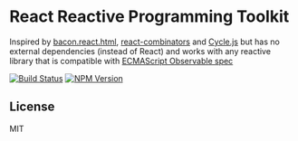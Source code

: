 # React Reactive Programming Toolkit

Inspired by [bacon.react.html](https://github.com/polytypic/bacon.react.html),
[react-combinators](https://github.com/polytypic/bacon.react.html) and
[Cycle.js](http://cycle.js.org/) but has no external dependencies (instead of React) and works with
any reactive library that is compatible with 
[ECMAScript Observable spec](https://github.com/zenparsing/es-observable)

[![Build Status](https://img.shields.io/travis/milankinen/react-reactive-toolkit.svg?style=flat-square)](https://travis-ci.org/milankinen/react-reactive-toolkit)
[![NPM Version](https://img.shields.io/npm/v/react.reactive.svg?style=flat-square)](https://www.npmjs.com/package/react.reactive)

## License

MIT
